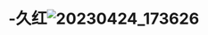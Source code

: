 # -久红![20230424_173626](https://user-images.githubusercontent.com/45587039/233960565-1b610bc8-7255-4847-acbd-66756b5a57f4.jpg)
